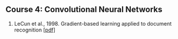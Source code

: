 ## Course 4: Convolutional Neural Networks

1. LeCun et al., 1998. Gradient-based learning applied to document recognition [[pdf]](http://yann.lecun.com/exdb/publis/pdf/lecun-01a.pdf)